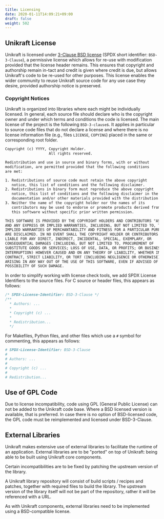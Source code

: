 ```yaml
---
title: Licensing
date: 2020-01-11T14:09:21+09:00
draft: false
weight: 502
---
```


## Unikraft License

Unikraft is licensed under [3-Clause BSD license](https://opensource.org/licenses/BSD-3-Clause) (SPDX short identifier: `BSD-3-Clause`), a permissive license which allows for re-use with modification provided that the license header remains.
This ensures that copyright and authorship remain in-tact and credit is given where credit is due, but allows Unikraft's code to be re-used for other purposes.
This license enables the wider community to reuse Unikraft source code for any use case they desire, provided authorship notice is preserved.

### Copyright Notices

Unikraft is organized into libraries where each might be individually licensed.
In general, each source file should declare who is the copyright owner and under which terms and conditions the code is licensed.
The main license of the project is the following `BSD-3-clause`s.
It applies in particular to source code files that do not declare a license and where there is no license information file (e.g., files `LICENSE`, `COPYING`) placed in the same or corresponding root folder.

```txt
Copyright (c) YYYY, Copyright Holder.
                    All rights reserved.

Redistribution and use in source and binary forms, with or without
modification, are permitted provided that the following conditions
are met:

1. Redistributions of source code must retain the above copyright
   notice, this list of conditions and the following disclaimer.
2. Redistributions in binary form must reproduce the above copyright
   notice, this list of conditions and the following disclaimer in the
   documentation and/or other materials provided with the distribution.
3. Neither the name of the copyright holder nor the names of its
   contributors may be used to endorse or promote products derived from
   this software without specific prior written permission.

THIS SOFTWARE IS PROVIDED BY THE COPYRIGHT HOLDERS AND CONTRIBUTORS "AS IS"
AND ANY EXPRESS OR IMPLIED WARRANTIES, INCLUDING, BUT NOT LIMITED TO, THE
IMPLIED WARRANTIES OF MERCHANTABILITY AND FITNESS FOR A PARTICULAR PURPOSE
ARE DISCLAIMED. IN NO EVENT SHALL THE COPYRIGHT HOLDER OR CONTRIBUTORS BE
LIABLE FOR ANY DIRECT, INDIRECT, INCIDENTAL, SPECIAL, EXEMPLARY, OR
CONSEQUENTIAL DAMAGES (INCLUDING, BUT NOT LIMITED TO, PROCUREMENT OF
SUBSTITUTE GOODS OR SERVICES; LOSS OF USE, DATA, OR PROFITS; OR BUSINESS
INTERRUPTION) HOWEVER CAUSED AND ON ANY THEORY OF LIABILITY, WHETHER IN
CONTRACT, STRICT LIABILITY, OR TORT (INCLUDING NEGLIGENCE OR OTHERWISE)
ARISING IN ANY WAY OUT OF THE USE OF THIS SOFTWARE, EVEN IF ADVISED OF THE
POSSIBILITY OF SUCH DAMAGE.
```

In order to simplify working with license check tools, we add SPDX License Identifiers to the source files.
For C source or header files, this appears as follows:

```c
/* SPDX-License-Identifier: BSD-3-Clause */
/**
  * Authors: ...
  *
  * Copyright (c) ...
  *
  * Redistribution...
  */
```

For Makefiles, Python files, and other files which use a `#` symbol for commenting, this appears as follows:

```Makefile
# SPDX-License-Identifier: BSD-3-Clause
#
# Authors: ...
#
# Copyright (c) ...
#
# Redistribution...
```

## Use of GPL Code

Due to license incompatibility, code using GPL (General Public License) can not be added to the Unikraft code base.
Where a BSD licensed version is available, that is preferred.
In case there is no option of BSD-licensed code, the GPL code must be reimplemented and licensed under BSD-3-Clause.

## External Libraries

Unikraft makes extensive use of external libraries to facilitate the runtime of an application.
External libraries are to be "ported" on top of Unikraft: being able to be built using Unikraft core components.

Certain incompatibilities are to be fixed by patching the upstream version of the library.

A Unikraft library repository will consist of build scripts / recipes and patches, together with required files to build the library.
The upstream version of the library itself will not be part of the repository, rather it will be referenced with a URL.

As with Unikraft components, external libraries need to be implemented using a BSD-compatible license.
